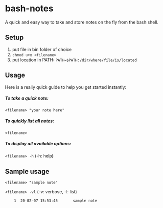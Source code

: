 # bash-notes
A quick and easy way to take and store notes on the fly from the bash shell.

## Setup
1. put file in bin folder of choice
2. `chmod u+x <filename>`
3. put location in PATH: `PATH=$PATH:/dir/where/file/is/located`

## Usage
Here is a really quick guide to help you get started instantly:

##### To take a quick note:
`<filename> "your note here"`

##### To quickly list all notes:
`<filename>`

##### To display all available options:
`<filename> -h` (-h: help)

## Sample usage
`<filename> "sample note"`

`<filename> -vl` (-v: verbose, -l: list)

`    1  20-02-07 15:53:45       sample note`
